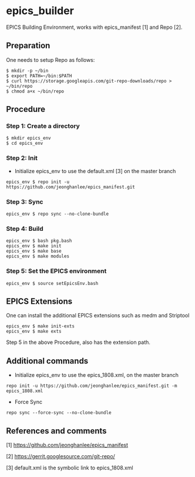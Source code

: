 # epics_builder

EPICS Building Environment, works with epics_manifest [1] and Repo [2].


## Preparation

One needs to setup Repo as follows:

```
$ mkdir -p ~/bin
$ export PATH=~/bin:$PATH
$ curl https://storage.googleapis.com/git-repo-downloads/repo > ~/bin/repo
$ chmod a+x ~/bin/repo
```


## Procedure

### Step 1:  Create a directory
```
$ mkdir epics_env
$ cd epics_env
```

### Step 2: Init


* Initialize epics_env to use the default.xml [3] on the master branch

```
epics_env $ repo init -u https://github.com/jeonghanlee/epics_manifest.git
```

### Step 3: Sync

```
epics_env $ repo sync --no-clone-bundle
```


### Step 4: Build


```
epics_env $ bash pkg.bash
epics_env $ make init
epics_env $ make base
epics_env $ make modules
```

### Step 5: Set the EPICS environment
```
epics_env $ source setEpicsEnv.bash
```


## EPICS Extensions

One can install the additional EPICS extensions such as medm and Striptool

```
epics_env $ make init-exts
epics_env $ make exts
```
Step 5 in the above Procedure, also has the extension path.


## Additional commands

* Initialize epics_env to use the epics_1808.xml, on the master branch
```
repo init -u https://github.com/jeonghanlee/epics_manifest.git -m epics_1808.xml
```

* Force Sync
```
repo sync --force-sync --no-clone-bundle
```

## References and comments

[1] https://github.com/jeonghanlee/epics_manifest

[2] https://gerrit.googlesource.com/git-repo/

[3] default.xml is the symbolic link to epics_1808.xml


